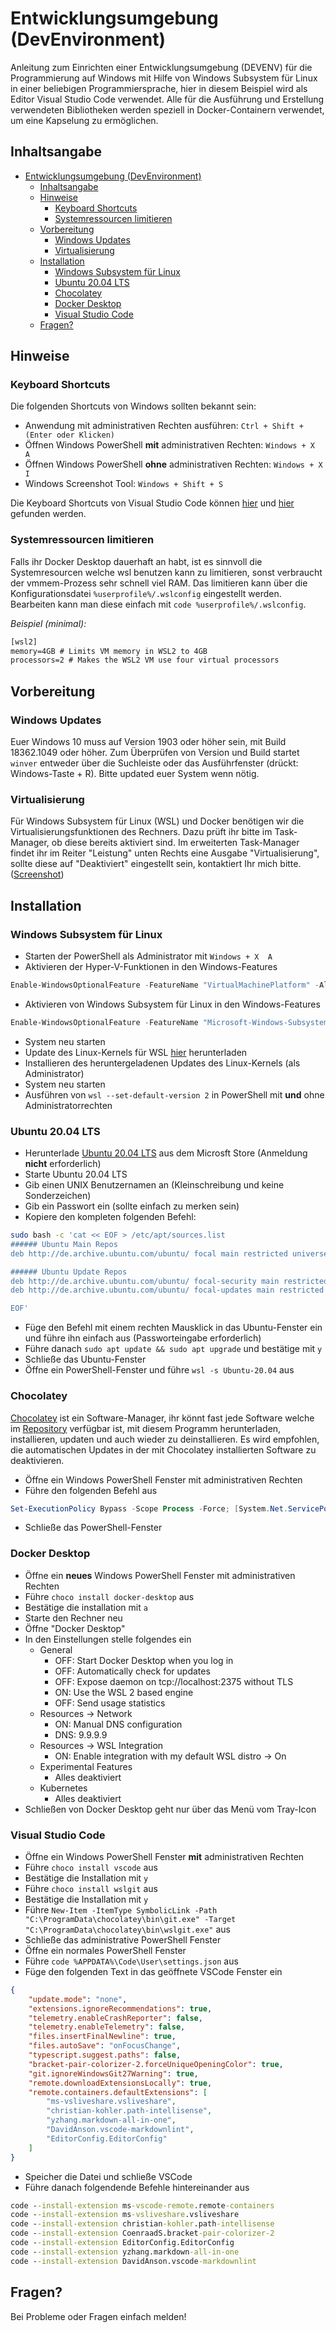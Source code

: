# Entwicklungsumgebung (DevEnvironment)

Anleitung zum Einrichten einer Entwicklungsumgebung (DEVENV) für die Programmierung auf Windows mit Hilfe von Windows Subsystem für Linux in einer beliebigen Programmiersprache, hier in diesem Beispiel wird als Editor Visual Studio Code verwendet. Alle für die Ausführung und Erstellung verwendeten Bibliotheken werden speziell in Docker-Containern verwendet, um eine Kapselung zu ermöglichen.

## Inhaltsangabe

<!-- TOC -->
- [Entwicklungsumgebung (DevEnvironment)](#entwicklungsumgebung-devenvironment)
  - [Inhaltsangabe](#inhaltsangabe)
  - [Hinweise](#hinweise)
    - [Keyboard Shortcuts](#keyboard-shortcuts)
    - [Systemressourcen limitieren](#systemressourcen-limitieren)
  - [Vorbereitung](#vorbereitung)
    - [Windows Updates](#windows-updates)
    - [Virtualisierung](#virtualisierung)
  - [Installation](#installation)
    - [Windows Subsystem für Linux](#windows-subsystem-für-linux)
    - [Ubuntu 20.04 LTS](#ubuntu-2004-lts)
    - [Chocolatey](#chocolatey)
    - [Docker Desktop](#docker-desktop)
    - [Visual Studio Code](#visual-studio-code)
  - [Fragen?](#fragen)
<!-- /TOC -->

## Hinweise

### Keyboard Shortcuts

Die folgenden Shortcuts von Windows sollten bekannt sein:

- Anwendung mit administrativen Rechten ausführen: `Ctrl + Shift + (Enter oder Klicken)`
- Öffnen Windows PowerShell **mit** administrativen Rechten: `Windows + X  A`
- Öffnen Windows PowerShell **ohne** administrativen Rechten: `Windows + X  I`
- Windows Screenshot Tool: `Windows + Shift + S`

Die Keyboard Shortcuts von Visual Studio Code können [hier](https://cheatsheetmaker.com/vs-code-cheat-sheet) und [hier](https://code.visualstudio.com/shortcuts/keyboard-shortcuts-windows.pdf) gefunden werden.

### Systemressourcen limitieren

Falls ihr Docker Desktop dauerhaft an habt, ist es sinnvoll die Systemresourcen welche wsl benutzen kann zu limitieren, sonst verbraucht der vmmem-Prozess sehr schnell viel RAM. Das limitieren kann über die Konfigurationsdatei `%userprofile%/.wslconfig` eingestellt werden. Bearbeiten kann man diese einfach mit `code %userprofile%/.wslconfig`.

_Beispiel (minimal):_

```txt
[wsl2]
memory=4GB # Limits VM memory in WSL2 to 4GB
processors=2 # Makes the WSL2 VM use four virtual processors
```

## Vorbereitung

### Windows Updates

Euer Windows 10 muss auf Version 1903 oder höher sein, mit Build 18362.1049 oder höher. Zum Überprüfen von Version und Build startet `winver` entweder über die Suchleiste oder das Ausführfenster (drückt: Windows-Taste + R). Bitte updated euer System wenn nötig.

### Virtualisierung

Für Windows Subsystem für Linux (WSL) und Docker benötigen wir die Virtualisierungsfunktionen des Rechners. Dazu prüft ihr bitte im Task-Manager, ob diese bereits aktiviert sind. Im erweiterten Task-Manager findet ihr im Reiter "Leistung" unten Rechts eine Ausgabe "Virtualisierung", sollte diese auf "Deaktiviert" eingestellt sein, kontaktiert Ihr mich bitte. ([Screenshot](https://my.hidrive.com/lnk/bWigiKwM#file))

## Installation

### Windows Subsystem für Linux

- Starten der PowerShell als Administrator mit `Windows + X  A`
- Aktivieren der Hyper-V-Funktionen in den Windows-Features

```powershell
Enable-WindowsOptionalFeature -FeatureName "VirtualMachinePlatform" -All -Online -NoRestart
```

- Aktivieren von Windows Subsystem für Linux in den Windows-Features

```powershell
Enable-WindowsOptionalFeature -FeatureName "Microsoft-Windows-Subsystem-Linux" -All -Online -NoRestart
```

- System neu starten
- Update des Linux-Kernels für WSL [hier](https://wslstorestorage.blob.core.windows.net/wslblob/wsl_update_x64.msi) herunterladen
- Installieren des heruntergeladenen Updates des Linux-Kernels (als Administrator)
- System neu starten
- Ausführen von `wsl --set-default-version 2` in PowerShell mit **und** ohne Administratorrechten

### Ubuntu 20.04 LTS

- Herunterlade [Ubuntu 20.04 LTS](https://www.microsoft.com/de-de/p/ubuntu-2004-lts/9n6svws3rx71) aus dem Microsft Store (Anmeldung **nicht** erforderlich)
- Starte Ubuntu 20.04 LTS
- Gib einen UNIX Benutzernamen an (Kleinschreibung und keine Sonderzeichen)
- Gib ein Passwort ein (sollte einfach zu merken sein)
- Kopiere den kompleten folgenden Befehl:

```bash
sudo bash -c 'cat << EOF > /etc/apt/sources.list
###### Ubuntu Main Repos
deb http://de.archive.ubuntu.com/ubuntu/ focal main restricted universe multiverse

###### Ubuntu Update Repos
deb http://de.archive.ubuntu.com/ubuntu/ focal-security main restricted universe multiverse
deb http://de.archive.ubuntu.com/ubuntu/ focal-updates main restricted universe multiverse

EOF'
```

- Füge den Befehl mit einem rechten Mausklick in das Ubuntu-Fenster ein und führe ihn einfach aus (Passworteingabe erforderlich)
- Führe danach `sudo apt update && sudo apt upgrade` und bestätige mit `y`
- Schließe das Ubuntu-Fenster
- Öffne ein PowerShell-Fenster und führe `wsl -s Ubuntu-20.04` aus

### Chocolatey

[Chocolatey](https://chocolatey.org) ist ein Software-Manager, ihr könnt fast jede Software welche im [Repository](https://chocolatey.org/packages) verfügbar ist, mit diesem Programm herunterladen, installieren, updaten und auch wieder zu deinstallieren. Es wird empfohlen, die automatischen Updates in der mit Chocolatey installierten Software zu deaktivieren.

- Öffne ein Windows PowerShell Fenster mit administrativen Rechten
- Führe den folgenden Befehl aus

```powershell
Set-ExecutionPolicy Bypass -Scope Process -Force; [System.Net.ServicePointManager]::SecurityProtocol = [System.Net.ServicePointManager]::SecurityProtocol -bor 3072; iex ((New-Object System.Net.WebClient).DownloadString('https://chocolatey.org/install.ps1'))
```
- Schließe das PowerShell-Fenster

### Docker Desktop

- Öffne ein **neues** Windows PowerShell Fenster mit administrativen Rechten
- Führe `choco install docker-desktop` aus
- Bestätige die installation mit `a`
- Starte den Rechner neu
- Öffne "Docker Desktop"
- In den Einstellungen stelle folgendes ein
  - General
    - OFF: Start Docker Desktop when you log in
    - OFF: Automatically check for updates
    - OFF: Expose daemon on tcp://localhost:2375 without TLS
    - ON: Use the WSL 2 based engine
    - OFF: Send usage statistics
  - Resources -> Network
    - ON: Manual DNS configuration
    - DNS: 9.9.9.9
  - Resources -> WSL Integration
    - ON: Enable integration with my default WSL distro -> On
  - Experimental Features
    - Alles deaktiviert
  - Kubernetes
    - Alles deaktiviert
- Schließen von Docker Desktop geht nur über das Menü vom Tray-Icon

### Visual Studio Code

- Öffne ein Windows PowerShell Fenster **mit** administrativen Rechten
- Führe `choco install vscode` aus
- Bestätige die Installation mit `y`
- Führe `choco install wslgit` aus
- Bestätige die Installation mit `y`
- Führe `New-Item -ItemType SymbolicLink -Path "C:\ProgramData\chocolatey\bin\git.exe" -Target "C:\ProgramData\chocolatey\bin\wslgit.exe"` aus
- Schließe das administrative PowerShell Fenster
- Öffne ein normales PowerShell Fenster
- Führe `code %APPDATA%\Code\User\settings.json` aus
- Füge den folgenden Text in das geöffnete VSCode Fenster ein

```json
{
    "update.mode": "none",
    "extensions.ignoreRecommendations": true,
    "telemetry.enableCrashReporter": false,
    "telemetry.enableTelemetry": false,
    "files.insertFinalNewline": true,
    "files.autoSave": "onFocusChange",
    "typescript.suggest.paths": false,
    "bracket-pair-colorizer-2.forceUniqueOpeningColor": true,
    "git.ignoreWindowsGit27Warning": true,
    "remote.downloadExtensionsLocally": true,
    "remote.containers.defaultExtensions": [
        "ms-vsliveshare.vsliveshare",
        "christian-kohler.path-intellisense",
        "yzhang.markdown-all-in-one",
        "DavidAnson.vscode-markdownlint",
        "EditorConfig.EditorConfig"
    ]
}
```

- Speicher die Datei und schließe VSCode
- Führe danach folgendende Befehle hintereinander aus

```cmd
code --install-extension ms-vscode-remote.remote-containers
code --install-extension ms-vsliveshare.vsliveshare
code --install-extension christian-kohler.path-intellisense
code --install-extension CoenraadS.bracket-pair-colorizer-2
code --install-extension EditorConfig.EditorConfig
code --install-extension yzhang.markdown-all-in-one
code --install-extension DavidAnson.vscode-markdownlint
```

## Fragen?

Bei Probleme oder Fragen einfach melden!
